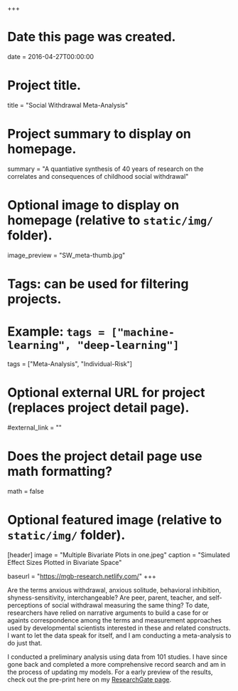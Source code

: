 +++
# Date this page was created.
date = 2016-04-27T00:00:00

# Project title.
title = "Social Withdrawal Meta-Analysis"

# Project summary to display on homepage.
summary = "A quantiative synthesis of 40 years of research on the correlates and consequences of childhood social withdrawal"

# Optional image to display on homepage (relative to `static/img/` folder).
image_preview = "SW_meta-thumb.jpg"

# Tags: can be used for filtering projects.
# Example: `tags = ["machine-learning", "deep-learning"]`
tags = ["Meta-Analysis", "Individual-Risk"]

# Optional external URL for project (replaces project detail page).
#external_link = ""

# Does the project detail page use math formatting?
math = false

# Optional featured image (relative to `static/img/` folder).
[header]
image = "Multiple Bivariate Plots in one.jpeg"
caption = "Simulated Effect Sizes Plotted in Bivariate Space"

baseurl = "https://mgb-research.netlify.com/"
+++

Are the terms anxious withdrawal, anxious solitude, behavioral inhibition, shyness-sensitivity, interchangeable? Are peer, parent, teacher, and self-perceptions of social withdrawal measuring the same thing? To date, researchers have relied on narrative arguments to build a case for or againts correspondence among the terms and measurement approaches used by developmental scientists interested in these and related constructs. I want to let the data speak for itself, and I am conducting a meta-analysis to do just that. 

I conducted a preliminary analysis using data from 101 studies. I have since gone back and completed a more comprehensive record search and am in the process of updating my models. For a early preview of the results, check out the pre-print here on my [ResearchGate page](https://www.researchgate.net/publication/324746193_Psychosocial_Correlates_of_Social_Withdrawal_and_Its_Many_Variants_A_Quantitative_Synthesis_of_Research_Spanning_Four_Decades). 
